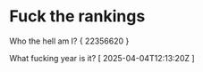 # Fuck the rankings

Who the hell am I?
{ 22356620 }

What fucking year is it?
[ 2025-04-04T12:13:20Z ]
